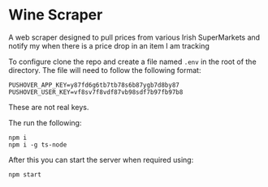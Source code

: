 # Wine Scraper

A web scraper designed to pull prices from various Irish SuperMarkets and notify my when there is a price drop in an item I am tracking

To configure clone the repo and create a file named `.env` in the root of the directory. The file will need to follow the following format:

```
PUSHOVER_APP_KEY=y87fd6g6tb7tb78s6b87ygb7d8by87
PUSHOVER_USER_KEY=vf8sv7f8vdf87vb98sdf7b97fb97b8
```

These are not real keys.

The run the following:

```
npm i
npm i -g ts-node
```

After this you can start the server when required using:

```
npm start
```
